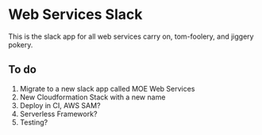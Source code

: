 # Web Services Slack

This is the slack app for all web services carry on, tom-foolery, and jiggery pokery.

## To do

1. Migrate to a new slack app called MOE Web Services
2. New Cloudformation Stack with a new name
3. Deploy in CI, AWS SAM?
4. Serverless Framework?
5. Testing?